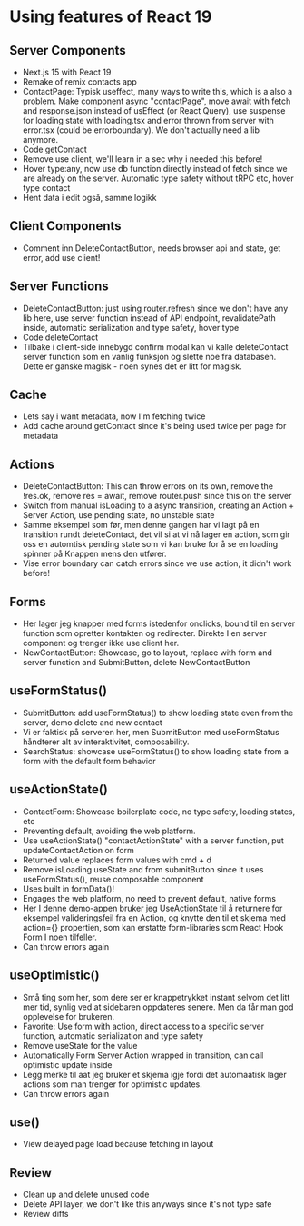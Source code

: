 # Using features of React 19

## Server Components

- Next.js 15 with React 19
- Remake of remix contacts app
- ContactPage: Typisk useffect, many ways to write this, which is a also a problem. Make component async "contactPage", move await with fetch and response.json instead of usEffect (or React Query), use suspense for loading state with loading.tsx and error thrown from server with error.tsx (could be errorboundary). We don't actually need a lib anymore.
- Code getContact
- Remove use client, we'll learn in a sec why i needed this before!
- Hover type:any, now use db function directly instead of fetch since we are already on the server. Automatic type safety without tRPC etc, hover type contact
- Hent data i edit også, samme logikk

## Client Components

- Comment inn DeleteContactButton, needs browser api and state, get error, add use client!

## Server Functions

- DeleteContactButton: just using router.refresh since we don't have any lib here, use server function instead of API endpoint, revalidatePath inside, automatic serialization and type safety, hover type
- Code deleteContact
- Tilbake i client-side innebygd confirm modal kan vi kalle deleteContact server function som en vanlig funksjon og slette noe fra databasen. Dette er ganske magisk - noen synes det er litt for magisk.

## Cache

- Lets say i want metadata, now I'm fetching twice
- Add cache around getContact since it's being used twice per page for metadata

## Actions

- DeleteContactButton: This can throw errors on its own, remove the !res.ok, remove res = await, remove router.push since this on the server
- Switch from manual isLoading to a async transition, creating an Action + Server Action, use pending state, no unstable state
- Samme eksempel som før, men denne gangen har vi lagt på en transition rundt deleteContact, det vil si at vi nå lager en action, som gir oss en automtisk pending state som vi kan bruke for å se en loading spinner på Knappen mens den utfører.
- Vise error boundary can catch errors since we use action, it didn't work before!

## Forms

- Her lager jeg knapper med forms istedenfor onclicks, bound til en server function som opretter kontakten og redirecter. Direkte I en server component og trenger ikke use client her.
- NewContactButton: Showcase, go to layout, replace with form and server function and SubmitButton, delete NewContactButton

## useFormStatus()

- SubmitButton: add useFormStatus() to show loading state even from the server, demo delete and new contact
- Vi er faktisk på serveren her, men SubmitButton med useFormStatus håndterer alt av interaktivitet, composability.
- SearchStatus: showcase useFormStatus() to show loading state from a form with the default form behavior

## useActionState()

- ContactForm: Showcase boilerplate code, no type safety, loading states, etc
- Preventing default, avoiding the web platform.
- Use useActionState() "contactActionState" with a server function, put updateContactAction on form
- Returned value replaces form values with cmd + d
- Remove isLoading useState and from submitButton since it uses useFormStatus(), reuse composable component
- Uses built in formData()!
- Engages the web platform, no need to prevent default, native forms
- Her I denne demo-appen bruker jeg UseActionState til å returnere for eksempel valideringsfeil fra en Action, og knytte den til et skjema med action={} propertien, som kan erstatte form-libraries som React Hook Form I noen tilfeller.
- Can throw errors again

## useOptimistic()

- Små ting som her, som dere ser er knappetrykket instant selvom det litt mer tid, synlig ved at sidebaren oppdateres senere. Men da får man god opplevelse for brukeren.
- Favorite: Use form with action, direct access to a specific server function, automatic serialization and type safety
- Remove useState for the value
- Automatically Form Server Action wrapped in transition, can call optimistic update inside
- Legg merke til aat jeg bruker et skjema igje fordi det automaatisk lager actions som man trenger for optimistic updates.
- Can throw errors again

## use()

- View delayed page load because fetching in layout

## Review

- Clean up and delete unused code
- Delete API layer, we don't like this anyways since it's not type safe
- Review diffs
